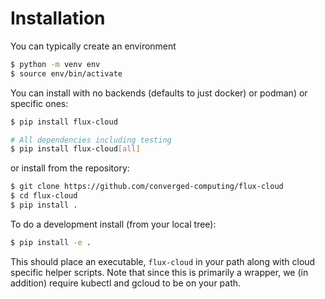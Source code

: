 # Installation

You can typically create an environment

```bash
$ python -m venv env
$ source env/bin/activate
```

You can install with no backends (defaults to just docker) or podman)
or specific ones:

```bash
$ pip install flux-cloud

# All dependencies including testing
$ pip install flux-cloud[all]
```

or install from the repository:

```bash
$ git clone https://github.com/converged-computing/flux-cloud
$ cd flux-cloud
$ pip install .
```

To do a development install (from your local tree):

```bash
$ pip install -e .
```

This should place an executable, `flux-cloud` in your path
along with cloud specific helper scripts. Note that since this is
primarily a wrapper, we (in addition) require kubectl and gcloud
to be on your path.
